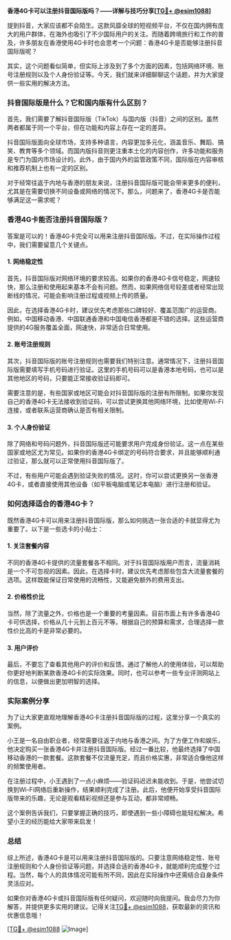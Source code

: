 **香港4G卡可以注册抖音国际版吗？——详解与技巧分享[[TG💪+ @esim1088](https://t.me/s/esim1088)]**

提到抖音，大家应该都不会陌生。这款风靡全球的短视频平台，不仅在国内拥有庞大的用户群体，在海外也吸引了不少国际用户的关注。而随着跨境旅行和工作的普及，许多朋友在香港使用4G卡时也会思考一个问题：香港4G卡是否能够注册抖音国际版呢？

其实，这个问题看似简单，但实际上涉及到了多个方面的因素，包括网络环境、账号注册规则以及个人身份验证等。今天，我们就来详细聊聊这个话题，并为大家提供一些实用的解决方法。

### 抖音国际版是什么？它和国内版有什么区别？

首先，我们需要了解抖音国际版（TikTok）与国内版（抖音）之间的区别。虽然两者都属于同一个平台，但在功能和内容上存在一定的差异。

抖音国际版面向全球市场，支持多种语言，内容更加多元化，涵盖音乐、舞蹈、搞笑、教育等多个领域。而国内版抖音则更注重本土化的内容创作，许多功能和服务是专门为国内市场设计的。此外，由于国内外的监管政策不同，国际版在内容审核和推荐机制上也有一定的区别。

对于经常往返于内地与香港的朋友来说，注册抖音国际版可能会带来更多的便利，尤其是在需要切换不同设备或网络的情况下。那么，问题来了，香港4G卡是否能够满足这一需求呢？

### 香港4G卡能否注册抖音国际版？

答案是可以的！香港4G卡完全可以用来注册抖音国际版。不过，在实际操作过程中，我们需要留意几个关键点。

#### 1. 网络稳定性

首先，抖音国际版对网络环境的要求较高。如果你的香港4G卡信号稳定，网速较快，那么注册和使用起来基本不会有问题。然而，如果网络信号较差或者经常出现断线的情况，可能会影响注册过程或视频上传的质量。

因此，在选择香港4G卡时，建议优先考虑那些口碑较好、覆盖范围广的运营商。例如，中国移动香港、中国联通香港和中国电信香港都是不错的选择。这些运营商提供的4G服务覆盖全面，网速快，非常适合日常使用。

#### 2. 账号注册规则

其次，抖音国际版的账号注册规则也需要我们特别注意。通常情况下，注册抖音国际版需要填写手机号码进行验证。这里的手机号码可以是香港本地号码，也可以是其他地区的号码，只要能正常接收验证码即可。

需要注意的是，有些国家或地区可能会对抖音国际版的注册有所限制。如果你发现自己的香港4G卡无法接收到验证码，可以尝试更换其他网络环境，比如使用Wi-Fi连接，或者联系运营商确认是否有相关限制。

#### 3. 个人身份验证

除了网络和号码问题外，抖音国际版还可能要求用户完成身份验证。这一点在某些国家或地区尤为常见。如果你的香港4G卡绑定的号码符合要求，并且能够顺利通过验证，那么就可以正常使用抖音国际版了。

不过，有些用户可能会遇到验证失败的情况。这时，你可以尝试更换另一张香港4G卡，或者直接使用其他设备（如平板电脑或笔记本电脑）进行注册和验证。

### 如何选择适合的香港4G卡？

既然香港4G卡可以用来注册抖音国际版，那么如何挑选一张合适的卡就显得尤为重要了。以下是一些选卡的小贴士：

#### 1. 关注套餐内容

不同的香港4G卡提供的流量套餐各不相同。对于抖音国际版用户而言，流量消耗是一个不可忽视的因素。因此，在选择卡时，建议优先考虑那些包含大流量套餐的选项。这样既能保证日常使用的流畅性，又能避免额外的费用支出。

#### 2. 价格性价比

当然，除了流量之外，价格也是一个重要的考量因素。目前市面上有许多香港4G卡可供选择，价格从几十元到上百元不等。根据自己的预算和需求，合理选择一款性价比高的卡是非常必要的。

#### 3. 用户评价

最后，不要忘了查看其他用户的评价和反馈。通过了解他人的使用体验，可以帮助你更好地判断某款香港4G卡的实际效果。同时，也可以参考一些专业评测网站上的信息，以便做出更加明智的选择。

### 实际案例分享

为了让大家更直观地理解香港4G卡注册抖音国际版的过程，这里分享一个真实的案例。

小王是一名自由职业者，经常需要往返于内地与香港之间。为了方便工作和娱乐，他决定购买一张香港4G卡并注册抖音国际版。经过一番比较，他最终选择了中国移动香港的一款套餐。这款套餐不仅流量充足，而且价格实惠，非常适合像他这样的频繁使用者。

在注册过程中，小王遇到了一点小麻烦——验证码迟迟未能收到。于是，他尝试切换到Wi-Fi网络后重新操作，结果顺利完成了注册。此后，他便开始享受抖音国际版带来的乐趣，无论是观看精彩视频还是参与互动，都非常顺畅。

这个案例告诉我们，只要掌握正确的技巧，即使遇到一些小障碍也能轻松解决。希望小王的经历能给大家带来启发！

### 总结

综上所述，香港4G卡是可以用来注册抖音国际版的。只要注意网络稳定性、账号注册规则和个人身份验证等问题，并选择合适的香港4G卡，就能顺利完成整个过程。当然，每个人的具体情况可能有所不同，因此在实际操作中还需结合自身条件灵活应对。

如果你对香港4G卡或抖音国际版有任何疑问，欢迎随时向我提问。我会尽力为你解答，并提供更多实用的建议。记得关注[TG💪+ @esim1088](https://t.me/s/esim1088)，获取最新的资讯和优惠信息哦！

[[TG💪+ @esim1088](https://t.me/s/esim1088) ![Image](https://i.postimg.cc/4NQfJmqS/Snipaste-2025-05-13-00-14-12.png)]
